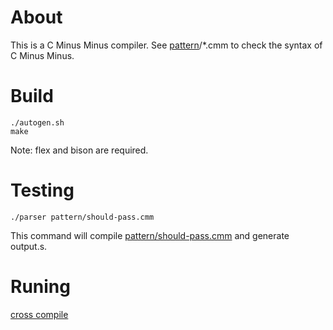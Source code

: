 # About

This is a C Minus Minus compiler. See [pattern](pattern)/\*.cmm to check the syntax of C Minus Minus.

# Build

```
./autogen.sh
make
```

Note: flex and bison are required.

# Testing

```
./parser pattern/should-pass.cmm
```

This command will compile [pattern/should-pass.cmm](pattern/should-pass.cmm) and generate output.s.

# Runing

[cross compile](https://askubuntu.com/questions/250696/how-to-cross-compile-for-arm)






